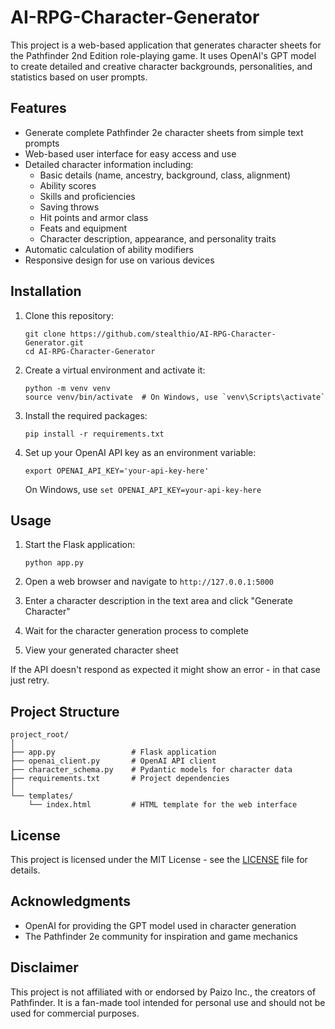 # AI-RPG-Character-Generator

This project is a web-based application that generates character sheets for the Pathfinder 2nd Edition role-playing game. It uses OpenAI's GPT model to create detailed and creative character backgrounds, personalities, and statistics based on user prompts.

## Features

- Generate complete Pathfinder 2e character sheets from simple text prompts
- Web-based user interface for easy access and use
- Detailed character information including:
  - Basic details (name, ancestry, background, class, alignment)
  - Ability scores
  - Skills and proficiencies
  - Saving throws
  - Hit points and armor class
  - Feats and equipment
  - Character description, appearance, and personality traits
- Automatic calculation of ability modifiers
- Responsive design for use on various devices

## Installation

1. Clone this repository:
   ```
   git clone https://github.com/stealthio/AI-RPG-Character-Generator.git
   cd AI-RPG-Character-Generator
   ```

2. Create a virtual environment and activate it:
   ```
   python -m venv venv
   source venv/bin/activate  # On Windows, use `venv\Scripts\activate`
   ```

3. Install the required packages:
   ```
   pip install -r requirements.txt
   ```

4. Set up your OpenAI API key as an environment variable:
   ```
   export OPENAI_API_KEY='your-api-key-here'
   ```
   On Windows, use `set OPENAI_API_KEY=your-api-key-here`

## Usage

1. Start the Flask application:
   ```
   python app.py
   ```

2. Open a web browser and navigate to `http://127.0.0.1:5000`

3. Enter a character description in the text area and click "Generate Character"

4. Wait for the character generation process to complete

5. View your generated character sheet

If the API doesn't respond as expected it might show an error - in that case just retry.

## Project Structure

```
project_root/
│
├── app.py                 # Flask application
├── openai_client.py       # OpenAI API client
├── character_schema.py    # Pydantic models for character data
├── requirements.txt       # Project dependencies
│
└── templates/
    └── index.html         # HTML template for the web interface
```

## License

This project is licensed under the MIT License - see the [LICENSE](LICENSE) file for details.

## Acknowledgments

- OpenAI for providing the GPT model used in character generation
- The Pathfinder 2e community for inspiration and game mechanics

## Disclaimer

This project is not affiliated with or endorsed by Paizo Inc., the creators of Pathfinder. It is a fan-made tool intended for personal use and should not be used for commercial purposes.
